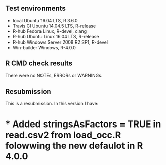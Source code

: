 ## Test environments 

* local Ubuntu 16.04 LTS, R 3.6.0
* Travis CI Ubuntu 14.04.5 LTS, R-release
* R-hub Fedora Linux, R-devel, clang
* R-hub Ubuntu Linux 16.04 LTS, R-release
* R-hub Windows Server 2008 R2 SP1, R-devel
* Win-builder Windows, R-4.0.0

## R CMD check results

There were no NOTEs, ERRORs or WARNINGs.

## Resubmission

This is a resubmission. In this version I have:

# * Added stringsAsFactors = TRUE in read.csv2 from load_occ.R folowwing the new defaulot in R 4.0.0

